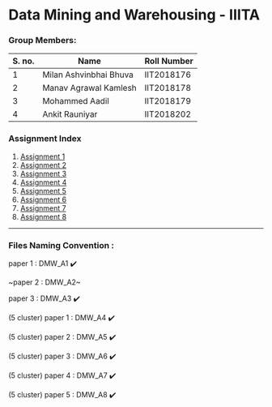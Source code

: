 # Data Mining and Warehousing - IIITA

### Group Members:

| S. no. | Name | Roll Number |
| - | - | - |
| 1 | Milan Ashvinbhai Bhuva | IIT2018176 |
| 2 | Manav Agrawal Kamlesh | IIT2018178 |
| 3 | Mohammed Aadil | IIT2018179 |
| 4 | Ankit Rauniyar | IIT2018202 |

### Assignment Index

1) [Assignment 1](https://github.com/XXDIL/DMI/tree/main/DMW_A1)
2) [Assignment 2](https://github.com/XXDIL/DMW/tree/main/DMW_A2)
3) [Assignment 3](https://github.com/XXDIL/DMW/tree/main/DMW_A3)
4) [Assignment 4](https://github.com/XXDIL/DMW/tree/main/DMW_A4)
5) [Assignment 5](https://github.com/XXDIL/DMW/tree/main/DMW_A5)
6) [Assignment 6](https://github.com/XXDIL/DMW/tree/main/DMW_A6)
7) [Assignment 7](https://github.com/XXDIL/DMW/tree/main/DMW_A7)
8) [Assignment 8](https://github.com/XXDIL/DMW/tree/main/DMW_A8)

------

### Files Naming Convention :

paper 1  : DMW_A1 :heavy_check_mark:

~paper 2  : DMW_A2~

paper 3  : DMW_A3 :heavy_check_mark:

(5 cluster) paper 1  : DMW_A4 :heavy_check_mark:

(5 cluster) paper 2  : DMW_A5 :heavy_check_mark:

(5 cluster) paper 3  : DMW_A6 :heavy_check_mark:

(5 cluster) paper 4  : DMW_A7 :heavy_check_mark:

(5 cluster) paper 5  : DMW_A8 :heavy_check_mark:
